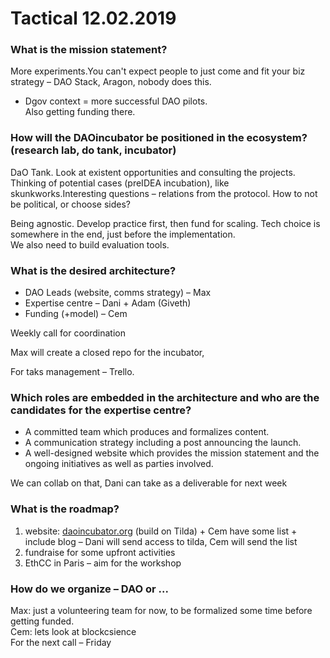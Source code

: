 # Tactical 12.02.2019

### **What is the mission statement?**

More experiments.You can't expect people to just come and fit your biz strategy – DAO Stack, Aragon, nobody does this.  
+ Dgov context = more successful DAO pilots.  
Also getting funding there.

### **How will the DAOincubator be positioned in the ecosystem? \(research lab, do tank, incubator\)** 

DaO Tank. Look at existent opportunities and consulting the projects. Thinking of potential cases \(preIDEA incubation\), like skunkworks.Interesting questions – relations from the protocol. How to not be political, or choose sides?

Being agnostic. Develop practice first, then fund for scaling. Tech choice is somewhere in the end, just before the implementation.  
We also need to build evaluation tools.

### **What is the desired architecture?**

* DAO Leads \(website, comms strategy\) – Max
* Expertise centre – Dani + Adam \(Giveth\) 
* Funding \(+model\) – Cem

Weekly call for coordination

Max will create a closed repo for the incubator, 

For taks management – Trello.

### **Which roles are embedded in the architecture and who are the candidates for the expertise centre?**

* A committed team which produces and formalizes content.
* A communication strategy including a post announcing the launch.
* A well-designed website which provides the mission statement and the ongoing initiatives as well as parties involved.

We can collab on that, Dani can take as a deliverable for next week

### **What is the roadmap?**

1. website: [daoincubator.org](http://daoincubator.org/) \(build on Tilda\) + Cem have some list + include blog – Dani will send access to tilda, Cem will send the list
2. fundraise for some upfront activities
3. EthCC in Paris – aim for the workshop

### How do we organize – DAO or ...

Max: just a volunteering team for now, to be formalized some time before getting funded.  
Cem: lets look at blockcsience  
For the next call – Friday

